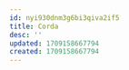 ```yaml
---
id: nyi930dnm3g6bi3qiva2if5
title: Corda
desc: ''
updated: 1709158667794
created: 1709158667794
---
```


